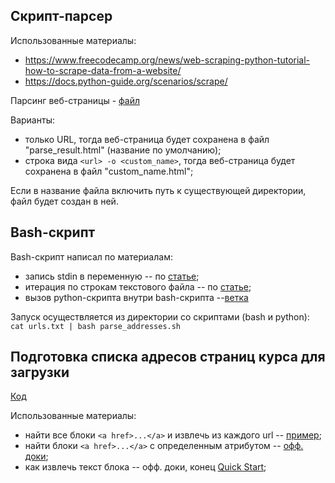 ## Скрипт-парсер

Использованные материалы:
- https://www.freecodecamp.org/news/web-scraping-python-tutorial-how-to-scrape-data-from-a-website/
- https://docs.python-guide.org/scenarios/scrape/

Парсинг веб-страницы - [файл](html_parser.py)

Варианты:
- только URL, тогда веб-страница будет сохранена в файл "parse_result.html" (название по умолчанию);
- строка вида `<url> -o <custom_name>`, тогда веб-страница будет сохранена в файл "custom_name.html";

Если в название файла включить путь к существующей директории, файл будет создан в ней.

## Bash-скрипт

Bash-скрипт написал по материалам:
- запись stdin в переменную -- по [статье](https://ryanstutorials.net/bash-scripting-tutorial/bash-input.php); 
- итерация по строкам текстового файла -- по [статье](https://www.cyberciti.biz/faq/unix-howto-read-line-by-line-from-file/);
- вызов python-скрипта внутри bash-скрипта --[ветка](https://stackoverflow.com/questions/4377109/shell-script-execute-a-python-program-from-within-a-shell-script) 

Запуск осуществляется из директории со скриптами (bash и python):
`cat urls.txt | bash parse_addresses.sh`

## Подготовка списка адресов страниц курса для загрузки

[Код](extract_links.py)

Использованные материалы:
- найти все блоки `<a href>...</a>` и извлечь из каждого url -- [пример](https://stackoverflow.com/a/14470595);
- найти блоки `<a href>...</a>` c определенным атрибутом -- [офф. доки](https://www.crummy.com/software/BeautifulSoup/bs4/doc/#find-all);
- как извлечь текст блока -- офф. доки, конец [Quick Start](https://www.crummy.com/software/BeautifulSoup/bs4/doc/#quick-start);
